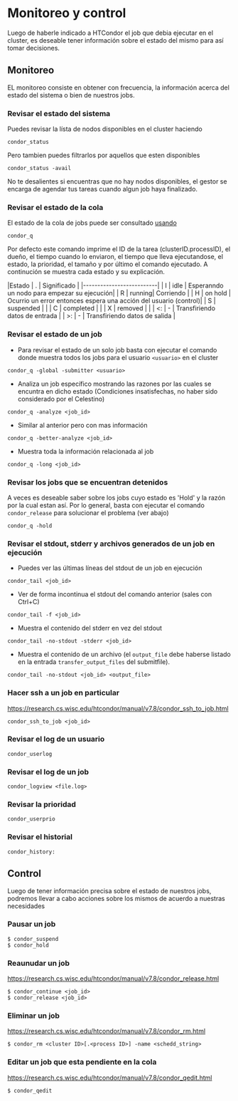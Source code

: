 # Monitoreo y control
Luego de haberle indicado a HTCondor el job que debia ejecutar en el cluster, es deseable tener información sobre el estado del mismo 
para así tomar decisiones.

## Monitoreo
EL monitoreo consiste en obtener con frecuencia, la información acerca del estado del sistema o bien de nuestros jobs.

### Revisar el estado del sistema
Puedes revisar la lísta de nodos disponibles en el cluster haciendo
```
condor_status
```
Pero tambien puedes filtrarlos por aquellos que esten disponibles
```
condor_status -avail
```
No te desalientes si encuentras que no hay nodos disponibles, el gestor se encarga de agendar tus tareas cuando algun job haya finalizado.

### Revisar el estado de la cola
El estado de la cola de jobs puede ser consultado [usando](https://research.cs.wisc.edu/htcondor/manual/latest/condor_q.html)
```
condor_q
```
Por defecto este comando imprime el ID de la tarea (clusterID.processID), el dueño, el tiempo cuando lo enviaron, el tiempo que lleva ejecutandose, el estado, la prioridad, el tamaño y por último el comando ejecutado. A continución se muestra cada estado y su explicación.

|Estado | .  | Significado |
|--------------------------|
| I  | idle | Esperanndo un nodo para empezar su ejecución|
| R  | running| Corriendo |
| H  | on hold | Ocurrio un error entonces espera una acción del usuario (control)|
| S  | suspended | |
| C  | completed | |
| X  | removed   | |
| <: | - | Transfiriendo datos de entrada |
| >: | - | Transfiriendo datos de salida |

### Revisar el estado de un job
 - Para revisar el estado de un solo job basta con ejecutar el comando donde muestra todos los jobs para el usuario `<usuario>` en el cluster
```
condor_q -global -submitter <usuario>
```

 - Analiza un job específico mostrando las razones por las cuales se encuntra en dicho estado (Condiciones insatisfechas, no haber sido considerado por el Celestino)

```
condor_q -analyze <job_id>
```
 - Similar al anterior pero con mas información
```
condor_q -better-analyze <job_id>
```
 - Muestra toda la información relacionada al job
```
condor_q -long <job_id>
```

### Revisar los jobs que se encuentran detenidos
A veces es deseable saber sobre los jobs cuyo estado es 'Hold' y la razón por la cual estan así. Por lo general, basta con ejecutar el comando `condor_release` para solucionar el problema (ver abajo)

```
condor_q -hold
```

### Revisar el stdout, stderr y archivos generados de un job en ejecución
 - Puedes ver las últimas líneas del stdout de un job en ejecución
```
condor_tail <job_id>
```

 - Ver de forma incontinua el stdout del comando anterior (sales con Ctrl+C)
```
condor_tail -f <job_id>
```

 - Muestra el contenido del stderr en vez del stdout
```
condor_tail -no-stdout -stderr <job_id>
```

 - Muestra el contenido de un archivo (el `output_file` debe haberse listado en la entrada `transfer_output_files` del submitfile).
```
condor_tail -no-stdout <job_id> <output_file>
```

### Hacer ssh a un job en particular
https://research.cs.wisc.edu/htcondor/manual/v7.8/condor_ssh_to_job.html
```
condor_ssh_to_job <job_id>
```

### Revisar el log de un usuario
```
condor_userlog
```
### Revisar el log de un job
```
condor_logview <file.log>
```
### Revisar la prioridad
```
condor_userprio
```
### Revisar el historial
[](https://research.cs.wisc.edu/htcondor/manual/latest/condor_history.html)
```
condor_history:
```
## Control
Luego de tener información precisa sobre el estado de nuestros jobs, podremos llevar a cabo acciones sobre los mismos de acuerdo a nuestras necesidades

### Pausar un job
[](https://research.cs.wisc.edu/htcondor/manual/v7.8/condor_hold.html)
```
$ condor_suspend
$ condor_hold
```

### Reaunudar un job
[](https://research.cs.wisc.edu/htcondor/manual/v7.8/condor_continue.html)
https://research.cs.wisc.edu/htcondor/manual/v7.8/condor_release.html
```
$ condor_continue <job_id> 
$ condor_release <job_id>
```
### Eliminar un job
https://research.cs.wisc.edu/htcondor/manual/v7.8/condor_rm.html
```
$ condor_rm <cluster ID>[.<process ID>] -name <schedd_string>
```
### Editar un job que esta pendiente en la cola
https://research.cs.wisc.edu/htcondor/manual/v7.8/condor_qedit.html
```
$ condor_qedit
```
